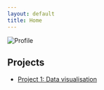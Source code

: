 ```yaml
---
layout: default
title: Home
---
```

![Profile](https://github.com/user-attachments/assets/5c031453-6c37-4e8e-bb5d-9723c7d476f0)



## Projects
- [Project 1: Data visualisation](project1.md)

  
  



